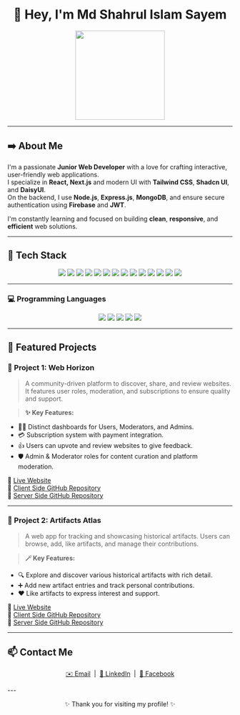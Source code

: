 <h1 align="center">👋 Hey, I'm Md Shahrul Islam Sayem</h1>

<div align="center">
  <img src="https://i.ibb.co/tTthpnFs/Your-paragraph-text-1.jpg" height="200" />
</div>

---

## ➡️ About Me

I'm a passionate **Junior Web Developer** with a love for crafting interactive, user-friendly web applications.  
I specialize in **React, Next.js** and modern UI with **Tailwind CSS**, **Shadcn UI**, and **DaisyUI**.  
On the backend, I use **Node.js**, **Express.js**, **MongoDB**, and ensure secure authentication using **Firebase** and **JWT**.  

I'm constantly learning and focused on building **clean**, **responsive**, and **efficient** web solutions.

---

## 🚀 Tech Stack

<p align="center">
  <img src="https://img.shields.io/badge/Next.js-000000?style=for-the-badge&logo=nextdotjs&logoColor=white" />
  <img src="https://img.shields.io/badge/TypeScript-3178C6?style=for-the-badge&logo=typescript&logoColor=white" />
  <img src="https://img.shields.io/badge/React-61DAFB?style=for-the-badge&logo=react&logoColor=black" />
  <img src="https://img.shields.io/badge/TailwindCSS-06B6D4?style=for-the-badge&logo=tailwindcss&logoColor=white" />
  <img src="https://img.shields.io/badge/Shadcn-000000?style=for-the-badge&logo=radixui&logoColor=white" />
  <img src="https://img.shields.io/badge/DaisyUI-5A0EF8?style=for-the-badge&logo=daisyui&logoColor=white" />
  <img src="https://img.shields.io/badge/Node.js-339933?style=for-the-badge&logo=nodedotjs&logoColor=white" />
  <img src="https://img.shields.io/badge/Express.js-000000?style=for-the-badge&logo=express&logoColor=white" />
  <img src="https://img.shields.io/badge/MongoDB-4EA94B?style=for-the-badge&logo=mongodb&logoColor=white" />
  <img src="https://img.shields.io/badge/Firebase-FFCA28?style=for-the-badge&logo=firebase&logoColor=black" />
  <img src="https://img.shields.io/badge/JWT-000000?style=for-the-badge&logo=jsonwebtokens&logoColor=white" />
  <img src="https://img.shields.io/badge/HTML5-E34F26?style=for-the-badge&logo=html5&logoColor=white" />
  <img src="https://img.shields.io/badge/CSS3-1572B6?style=for-the-badge&logo=css3&logoColor=white" />
  <img src="https://img.shields.io/badge/JavaScript-F7DF1E?style=for-the-badge&logo=javascript&logoColor=black" />
</p>

---

### 💻 Programming Languages

<p align="center">
  <img src="https://img.shields.io/badge/TypeScript-3178C6?style=for-the-badge&logo=typescript&logoColor=white" />
  <img src="https://img.shields.io/badge/JavaScript-F0DB4F?style=for-the-badge&logo=javascript&logoColor=black" />
  <img src="https://img.shields.io/badge/C-00599C?style=for-the-badge&logo=c&logoColor=white" />
  <img src="https://img.shields.io/badge/C++-004482?style=for-the-badge&logo=cplusplus&logoColor=white" />
  <img src="https://img.shields.io/badge/Python-3776AB?style=for-the-badge&logo=python&logoColor=white" />
</p>

---

## 🌟 Featured Projects

### 🧭 Project 1: **Web Horizon**

> A community-driven platform to discover, share, and review websites. It features user roles, moderation, and subscriptions to ensure quality and support.

> **✨ Key Features:**
- 🧑‍💻 Distinct dashboards for Users, Moderators, and Admins.
- 💳 Subscription system with payment integration.
- 👍 Users can upvote and review websites to give feedback.
- 🛡️ Admin & Moderator roles for content curation and platform moderation.

🔗 [Live Website](https://web-horizon-final.netlify.app/)  
📂 [Client Side GitHub Repository](https://github.com/muhammad-sayem/Web-Horizon-Client)  
📂 [Server Side GitHub Repository](https://github.com/muhammad-sayem/Web-Horizon-Server)

---

### 🧠 Project 2: **Artifacts Atlas**

> A web app for tracking and showcasing historical artifacts. Users can browse, add, like artifacts, and manage their contributions.

> **🪄 Key Features:**
- 🔍 Explore and discover various historical artifacts with rich detail.
- ➕ Add new artifact entries and track personal contributions.
- ❤️ Like artifacts to express interest and support.

🔗 [Live Website](https://artifacts-atlas-phero.netlify.app/)  
📂 [Client Side GitHub Repository](https://github.com/muhammad-sayem/Artifacts-Atlas-Client-Side)  
📂 [Server Side GitHub Repository](https://github.com/muhammad-sayem/Artifacts-Atlas-Server-Side)

---

## 📫 Contact Me

<p align="center">
  <a href="mailto:shahrulislam.sayem@gmail.com" target="_blank">✉️ Email</a> &nbsp;|&nbsp;
  <a href="https://www.linkedin.com/in/md-shahrul-islam-sayem/" target="_blank">🔗 LinkedIn</a> &nbsp;|&nbsp;
  <a href="https://www.facebook.com/shahrulislam.sayem/" target="_blank">📘 Facebook</a>
</p>
---

<p align="center">✨ Thank you for visiting my profile! ✨</p>
